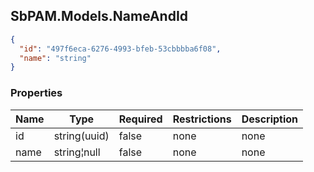 
<h2 id="tocS_SbPAM.Models.NameAndId">SbPAM.Models.NameAndId</h2>

<a id="schemasbpam.models.nameandid"></a>
<a id="schema_SbPAM.Models.NameAndId"></a>
<a id="tocSsbpam.models.nameandid"></a>
<a id="tocssbpam.models.nameandid"></a>

```json
{
  "id": "497f6eca-6276-4993-bfeb-53cbbbba6f08",
  "name": "string"
}

```

### Properties

|Name|Type|Required|Restrictions|Description|
|---|---|---|---|---|
|id|string(uuid)|false|none|none|
|name|string¦null|false|none|none|



